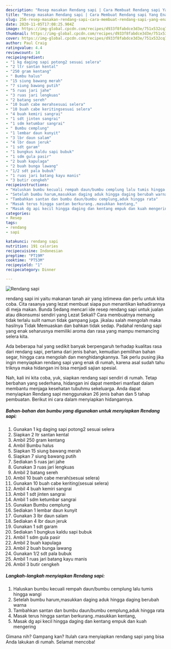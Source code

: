```yaml
---
description: "Resep masakan Rendang sapi | Cara Membuat Rendang sapi Yang Enak Dan Lezat"
title: "Resep masakan Rendang sapi | Cara Membuat Rendang sapi Yang Enak Dan Lezat"
slug: 256-resep-masakan-rendang-sapi-cara-membuat-rendang-sapi-yang-enak-dan-lezat
date: 2020-11-05T17:08:25.904Z
image: https://img-global.cpcdn.com/recipes/d933f8fabdce3d3e/751x532cq70/rendang-sapi-foto-resep-utama.jpg
thumbnail: https://img-global.cpcdn.com/recipes/d933f8fabdce3d3e/751x532cq70/rendang-sapi-foto-resep-utama.jpg
cover: https://img-global.cpcdn.com/recipes/d933f8fabdce3d3e/751x532cq70/rendang-sapi-foto-resep-utama.jpg
author: Paul Craig
ratingvalue: 4.4
reviewcount: 14
recipeingredient:
- "1 kg daging sapi potong2 sesuai selera"
- "2 ltr santan kental"
- "250 gram kentang"
- " Bumbu halus"
- "15 siung bawang merah"
- "7 siung bawang putih"
- "5 ruas jari jahe"
- "3 ruas jari lengkuas"
- "2 batang sereh"
- "10 buah cabe merahsesuai selera"
- "10 buah cabe keritingsesuai selera"
- "4 buah kemiri sangrai"
- "1 sdt jinten sangrai"
- "1 sdm ketumbar sangrai"
- " Bumbu cemplung"
- "1 lembar daun kunyit"
- "3 lbr daun salam"
- "4 lbr daun jeruk"
- "1 sdt garam"
- "1 bungkus kaldu sapi bubuk"
- "1 sdm gula pasir"
- "2 buah kapulaga"
- "2 buah bunga lawang"
- "1/2 sdt pala bubuk"
- "1 ruas jari batang kayu manis"
- "3 butir cengkeh"
recipeinstructions:
- "Haluskan bumbu kecuali rempah daun/bumbu cemplung lalu tumis hingga wangi"
- "Setelah bumbu harum,masukkan daging aduk hingga daging berubah warna"
- "Tambahkan santan dan bumbu daun/bumbu cemplung,aduk hingga rata"
- "Masak terus hingga santan berkurang..masukkan kentang,"
- "Masak dg api kecil hingga daging dan kentang empuk dan kuah mengering"
categories:
- Resep
tags:
- rendang
- sapi

katakunci: rendang sapi 
nutrition: 191 calories
recipecuisine: Indonesian
preptime: "PT19M"
cooktime: "PT53M"
recipeyield: "1"
recipecategory: Dinner

---
```



![Rendang sapi](https://img-global.cpcdn.com/recipes/d933f8fabdce3d3e/751x532cq70/rendang-sapi-foto-resep-utama.jpg)


rendang sapi ini yaitu makanan tanah air yang istimewa dan perlu untuk kita coba. Cita rasanya yang lezat membuat siapa pun menantikan kehadirannya di meja makan.
Bunda Sedang mencari ide resep rendang sapi untuk jualan atau dikonsumsi sendiri yang Lezat Sekali? Cara membuatnya memang tidak terlalu sulit namun tidak gampang juga. jikalau salah mengolah maka hasilnya Tidak Memuaskan dan bahkan tidak sedap. Padahal rendang sapi yang enak seharusnya memiliki aroma dan rasa yang mampu memancing selera kita.

Ada beberapa hal yang sedikit banyak berpengaruh terhadap kualitas rasa dari rendang sapi, pertama dari jenis bahan, kemudian pemilihan bahan segar, hingga cara mengolah dan menghidangkannya. Tak perlu pusing jika ingin menyiapkan rendang sapi yang enak di rumah, karena asal sudah tahu triknya maka hidangan ini bisa menjadi sajian spesial.




Nah, kali ini kita coba, yuk, siapkan rendang sapi sendiri di rumah. Tetap berbahan yang sederhana, hidangan ini dapat memberi manfaat dalam membantu menjaga kesehatan tubuhmu sekeluarga. Anda dapat menyiapkan Rendang sapi menggunakan 26 jenis bahan dan 5 tahap pembuatan. Berikut ini cara dalam menyiapkan hidangannya.

<!--inarticleads1-->

##### Bahan-bahan dan bumbu yang digunakan untuk menyiapkan Rendang sapi:

1. Gunakan 1 kg daging sapi potong2 sesuai selera
1. Siapkan 2 ltr santan kental
1. Ambil 250 gram kentang
1. Ambil  Bumbu halus
1. Siapkan 15 siung bawang merah
1. Siapkan 7 siung bawang putih
1. Sediakan 5 ruas jari jahe
1. Gunakan 3 ruas jari lengkuas
1. Ambil 2 batang sereh
1. Ambil 10 buah cabe merah(sesuai selera)
1. Gunakan 10 buah cabe keriting(sesuai selera)
1. Ambil 4 buah kemiri sangrai
1. Ambil 1 sdt jinten sangrai
1. Ambil 1 sdm ketumbar sangrai
1. Gunakan  Bumbu cemplung
1. Sediakan 1 lembar daun kunyit
1. Gunakan 3 lbr daun salam
1. Sediakan 4 lbr daun jeruk
1. Gunakan 1 sdt garam
1. Sediakan 1 bungkus kaldu sapi bubuk
1. Ambil 1 sdm gula pasir
1. Ambil 2 buah kapulaga
1. Ambil 2 buah bunga lawang
1. Gunakan 1/2 sdt pala bubuk
1. Ambil 1 ruas jari batang kayu manis
1. Ambil 3 butir cengkeh




<!--inarticleads2-->

##### Langkah-langkah menyiapkan Rendang sapi:

1. Haluskan bumbu kecuali rempah daun/bumbu cemplung lalu tumis hingga wangi
1. Setelah bumbu harum,masukkan daging aduk hingga daging berubah warna
1. Tambahkan santan dan bumbu daun/bumbu cemplung,aduk hingga rata
1. Masak terus hingga santan berkurang..masukkan kentang,
1. Masak dg api kecil hingga daging dan kentang empuk dan kuah mengering




Gimana nih? Gampang kan? Itulah cara menyiapkan rendang sapi yang bisa Anda lakukan di rumah. Selamat mencoba!
